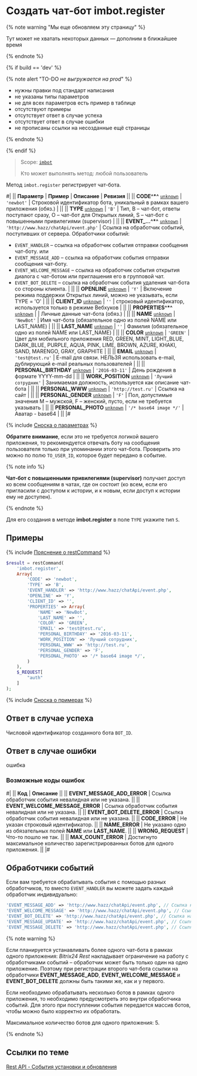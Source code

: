 # Создать чат-бот imbot.register

{% note warning "Мы еще обновляем эту страницу" %}

Тут может не хватать некоторых данных — дополним в ближайшее время

{% endnote %}

{% if build == 'dev' %}

{% note alert "TO-DO _не выгружается на prod_" %}

- нужны правки под стандарт написания
- не указаны типы параметров
- не для всех параметров есть пример в таблице
- отсутствуют примеры
- отсутствует ответ в случае успеха
- отсутствует ответ в случае ошибки
- не прописаны ссылки на несозданные ещё страницы

{% endnote %}

{% endif %}

> Scope: [`imbot`](../scopes/permissions.md)
>
> Кто может выполнять метод: любой пользователь

Метод `imbot.register` регистрирует чат-бота.

#|
|| **Параметр** | **Пример** | **Описание** | **Ревизия** ||
|| **CODE^*^**
[`unknown`](../data-types.md) | `'newbot'` | Строковой идентификатор бота, уникальный в рамках вашего приложения (обяз.) | ||
|| **TYPE**
[`unknown`](../data-types.md) | `'B'` | Тип, B – чат-бот, ответы поступают сразу, O – чат-бот для Открытых линий, S – чат-бот с повышенными привилегиями (supervisor) | ||
|| **EVENT_...^*^**
[`unknown`](../data-types.md) | `'http://www.hazz/chatApi/event.php'` | Ссылка на обработчик событий, поступивших от сервера. Обработчики событий:
- `EVENT_HANDLER` – ссылка на обработчик события отправки сообщения чат-боту.
или
- `EVENT_MESSAGE_ADD` – ссылка на обработчик события отправки сообщения чат-боту.
- `EVENT_WELCOME_MESSAGE` – ссылка на обработчик события открытия диалога с чат-ботом или приглашения его в групповой чат.
- `EVENT_BOT_DELETE` – ссылка на обработчик события удаления чат-бота со стороны клиента. | ||
|| **OPENLINE**
[`unknown`](../data-types.md) | `'Y'` | Включение режима поддержки Открытых линий, можно не указывать, если TYPE = 'O' | ||
|| **CLIENT_ID**
[`unknown`](../data-types.md) | `''` | строковый идентификатор, используется только в режиме Вебхуков | ||
|| **PROPERTIES^*^**
[`unknown`](../data-types.md) | | Личные данные чат-бота (обяз.) | ||
|| **NAME**
[`unknown`](../data-types.md) | `'NewBot'` | Имя чат-бота (обязательное одно из полей NAME или LAST_NAME) | ||
|| **LAST_NAME**
[`unknown`](../data-types.md) | `''` | Фамилия (обязательное одно из полей NAME или LAST_NAME) | ||
|| **COLOR**
[`unknown`](../data-types.md) | `'GREEN'` | Цвет для мобильного приложения RED, GREEN, MINT, LIGHT_BLUE, DARK_BLUE, PURPLE, AQUA, PINK, LIME, BROWN, AZURE, KHAKI, SAND, MARENGO, GRAY, GRAPHITE | ||
|| **EMAIL**
[`unknown`](../data-types.md) | `'test@test.ru'` | E-mail для связи. НЕЛЬЗЯ использовать e-mail, дублирующий e-mail реальных пользователей | ||
|| **PERSONAL_BIRTHDAY**
[`unknown`](../data-types.md) | `'2016-03-11'` | День рождения в формате YYYY-mm-dd | ||
|| **WORK_POSITION**
[`unknown`](../data-types.md) | `'Лучший сотрудник'` | Занимаемая должность, используется как описание чат-бота | ||
|| **PERSONAL_WWW**
[`unknown`](../data-types.md) | `'http://test.ru'` | Ссылка на сайт | ||
|| **PERSONAL_GENDER**
[`unknown`](../data-types.md) | `'F'` | Пол, допустимые значения M – мужской, F – женский, пусто, если не требуется указывать | ||
|| **PERSONAL_PHOTO**
[`unknown`](../data-types.md) | `'/* base64 image */'` | Аватар - base64 | ||
|#

{% include [Сноска о параметрах](../../_includes/required.md) %}


**Обратите внимание**, если это не требуется логикой вашего приложения, то рекомендуется отвечать боту на сообщения пользователя только при упоминании этого чат-бота. Проверить это можно по полю `TO_USER_ID`, которое будет передано в событие.

{% note info %}

**Чат-бот с повышенными привилегиями (supervisor)** получает доступ ко всем сообщениям в чатах, где он состоит (ко всем, если его пригласили с доступом к истории, и к новым, если доступ к истории ему не доступен).

{% endnote %}

Для его создания в методе **imbot.register** в поле `TYPE` укажите тип `S`.

## Примеры

{% include [Пояснение о restCommand](./_includes/rest-command.md) %}

```php
$result = restCommand(
    'imbot.register',
    Array(
        'CODE' => 'newbot',
        'TYPE' => 'B',
        'EVENT_HANDLER' => 'http://www.hazz/chatApi/event.php',
        'OPENLINE' => 'Y',
        'CLIENT_ID' => '',
        'PROPERTIES' => Array(
            'NAME' => 'NewBot',
            'LAST_NAME' => '',
            'COLOR' => 'GREEN',
            'EMAIL' => 'test@test.ru',
            'PERSONAL_BIRTHDAY' => '2016-03-11',
            'WORK_POSITION' => 'Лучший сотрудник',
            'PERSONAL_WWW' => 'http://test.ru',
            'PERSONAL_GENDER' => 'F',
            'PERSONAL_PHOTO' => '/* base64 image */',
        )
    ),
    $_REQUEST[
        "auth"
    ]
);
```

{% include [Сноска о примерах](../../_includes/examples.md) %}

## Ответ в случае успеха

Числовой идентификатор созданного бота `BOT_ID`.

## Ответ в случае ошибки

ошибка

### Возможные коды ошибок

#|
|| **Код** | **Описание** ||
|| **EVENT_MESSAGE_ADD_ERROR** | Ссылка обработчик события невалидная или не указана. ||
|| **EVENT_WELCOME_MESSAGE_ERROR** | Ссылка обработчик события невалидная или не указана. ||
|| **EVENT_BOT_DELETE_ERROR** | Ссылка обработчик события невалидная или не указана. ||
|| **CODE_ERROR** | Не указан строковый идентификатор. ||
|| **NAME_ERROR** | Не указано одно из обязательных полей **NAME** или **LAST_NAME**. ||
|| **WRONG_REQUEST** | Что-то пошло не так. ||
|| **MAX_COUNT_ERROR** | Достигнуто максимальное количество зарегистрированных ботов для одного приложения. ||
|#

## Обработчики событий

Если вам требуется обрабатывать события с помощью разных обработчиков, то вместо `EVENT_HANDLER` вы можете задать каждый обработчик индивидуально:

```php
'EVENT_MESSAGE_ADD' => 'http://www.hazz/chatApi/event.php', // Ссылка на обработчик события отправки сообщения чат-боту
'EVENT_WELCOME_MESSAGE' => 'http://www.hazz/chatApi/event.php', // Ссылка на обработчик события открытия диалога с чат-ботом или приглашения его в групповой чат
'EVENT_BOT_DELETE' => 'http://www.hazz/chatApi/event.php', // Ссылка на обработчик события удаления чат-бота со стороны клиента
'EVENT_MESSAGE_UPDATE' => 'http://www.hazz/chatApi/event.php', // Ссылка на обработчик события подписки на события изменения
'EVENT_MESSAGE_DELETE' => 'http://www.hazz/chatApi/event.php', // Ссылка на обработчик события подписки на события удаления сообщений
```

{% note warning %}

Если планируется устанавливать более одного чат-бота в рамках одного приложения: *Bitrix24 Rest* накладывает ограничение на работу с обработчиками событий – обработчик может быть только один на одно приложение. Поэтому при регистрации второго чат-бота ссылки на обработчики **EVENT_MESSAGE_ADD**, **EVENT_WELCOME_MESSAGE** и **EVENT_BOT_DELETE** должны быть такими же, как и у первого.

Если необходимо обрабатывать несколько ботов в рамках одного приложения, то необходимо предусмотреть это внутри обработчика событий. Для этого при поступлении события передается массив ботов, чтобы можно было корректно их обработать.

Максимальное количество ботов для одного приложения: 5.

{% endnote %}

## Ссылки по теме

[Rest API - События установки и обновления](./events/index.md)







